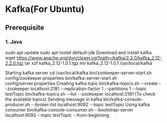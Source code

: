 # Kafka(For Ubuntu)

## Prerequisite
### 1. Java
sudo apt update
sudo apt install default-jdk
Download and install kafka                
wget https://www.apache.org/dyn/closer.cgi?path=/kafka/2.2.0/kafka_2.12-2.2.0.tgz 
tar xzf kafka_2.12-1.0.1.tgz
mv kafka_2.12-1.0.1 /usr/local/kafka

Starting kafka server
cd /usr/local/kafka
bin/zookeeper-server-start.sh config/zookeeper.properties
bin/kafka-server-start.sh config/server.properties
Creating kafka topic
bin/kafka-topics.sh --create --zookeeper localhost:2181 --replication-factor 1 --partitions 1 --topic testTopic
bin/kafka-topics.sh --list --zookeeper localhost:2181 (To check the available topics)
Sending message in kafka
bin/kafka-console-producer.sh --broker-list localhost:9092 --topic testTopic
Using kafka consumer
bin/kafka-console-consumer.sh --bootstrap-server localhost:9092 --topic testTopic --from-beginning

